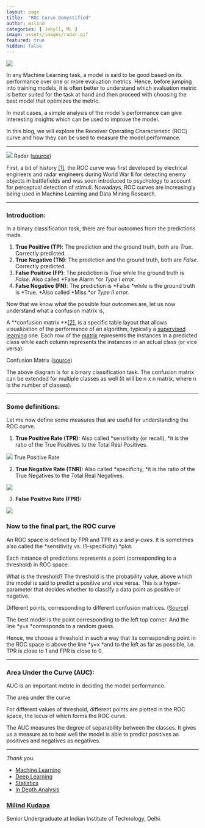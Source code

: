 ```yaml
---
layout: page
title:  "ROC Curve Demystified"
author: milind
categories: [ Jekyll, ML ]
image: assets/images/radar.gif
featured: true
hidden: false
---
```



![](https://cdn-images-1.medium.com/max/1600/1*RZ5gOgjgtvslNcqYrZ78Hw.jpeg)

In any Machine Learning task, a model is said to be good based on its
performance over one or more evaluation metrics. Hence, before jumping into
training models, it is often better to understand which evaluation metric is
better suited for the task at hand and then proceed with choosing the best model
that optimizes the metric.

In most cases, a simple analysis of the model's performance can give interesting
insights which can be used to improve the model.

In this blog, we will explore the Receiver Operating Characteristic (ROC) curve
and how they can be used to measure the model performance.

*****

![](https://cdn-images-1.medium.com/max/1600/1*yRZpGVa9lOeZ8-QM2yIg8g.gif)
<span class="figcaption_hack">Radar ([source](https://gfycat.com/gifs/search/radar+screen))</span>

First, a bit of history
[[1]](https://en.wikipedia.org/wiki/Receiver_operating_characteristic), the ROC
curve was first developed by electrical engineers and radar engineers during
World War II for detecting enemy objects in battlefields and was soon introduced
to psychology to account for perceptual detection of stimuli. Nowadays, ROC
curves are increasingly being used in Machine Learning and Data Mining Research.

*****

### **Introduction:**

In a binary classification task, there are four outcomes from the predictions
made.

1.  **True Positive (TP)**: The prediction and the ground truth, both are *True*.
Correctly predicted.
1.  **True Negative (TN)**: The prediction and the ground truth, both are *False*.
Correctly predicted.
1.  **False Positive (FP)**: The prediction is *True* while the ground truth is
*False*. Also called *False Alarm *or *Type I error.*
1.  **False Negative (FN)**: The prediction is *False *while is the ground truth is
*True. *Also called *Miss *or *Type II error.*

Now that we know what the possible four outcomes are, let us now understand what
a confusion matrix is,

A **confusion matrix **[[2]](https://en.wikipedia.org/wiki/Confusion_matrix), is
a specific table layout that allows visualization of the performance of an
algorithm, typically a [supervised
learning](https://en.wikipedia.org/wiki/Supervised_learning) one. Each row of
the [matrix](https://en.wikipedia.org/wiki/Matrix_(mathematics)) represents the
instances in a predicted class while each column represents the instances in an
actual class (or vice versa).

<span class="figcaption_hack">Confusion Matrix
([source](https://towardsdatascience.com/understanding-confusion-matrix-a9ad42dcfd62))</span>

The above diagram is for a binary classification task. The confusion matrix can
be extended for multiple classes as well (it will be n x n matrix, where n is
the number of classes).

*****

### **Some definitions:**

Let me now define some measures that are useful for understanding the ROC curve.

1.  **True Positive Rate (TPR):** Also called *sensitivity (or recall), *it is the
ratio of the True Positives to the Total Real Positives.

![](https://cdn-images-1.medium.com/max/1600/1*15FBttt8a3KTNo3JtSSzoA.png)
<span class="figcaption_hack">True Positive Rate</span>

2. **True Negative Rate (TNR):** Also called *specificity, *it is the ratio of
the True Negatives to the Total Real Negatives.

![](https://cdn-images-1.medium.com/max/1600/1*GEnj3Mw2T_CYeAiOPmx1dw.png)

3. **False Positive Rate (FPR):**

![](https://cdn-images-1.medium.com/max/1600/1*rsXP0H3FGJjW7RMHAOGnLg.png)

### Now to the final part, the ROC curve

An ROC space is defined by FPR and TPR as *x* and *y-axes*. It is sometimes also
called the *sensitivity vs. (1-specificity) *plot.

Each instance of predictions represents a point (corresponding to a threshold)
in ROC space.

What is the threshold? The threshold is the probability value, above which the
model is said to predict a positive and vice versa. This is a hyper-parameter
that decides whether to classify a data point as positive or negative.

<span class="figcaption_hack">Different points, corresponding to different confusion matrices.
([Source](https://en.wikipedia.org/wiki/Receiver_operating_characteristic#/media/File:ROC_space-2.png))</span>

The best model is the point corresponding to the left top corner. And the line
*y=x *corresponds to a random guess.

Hence, we choose a threshold in such a way that its corresponding point in the
ROC space is above the line *y=x *and to the left as far as possible, i.e. TPR
is close to 1 and FPR is close to 0.

*****

### Area Under the Curve (AUC):

AUC is an important metric in deciding the model performance.

<span class="figcaption_hack">The area under the curve</span>

For different values of threshold, different points are plotted in the ROC
space, the locus of which forms the ROC curve.

The AUC measures the degree of separability between the classes. It gives us a
measure as to how well the model is able to predict positives as positives and
negatives as negatives.

*****

*Thank you.*

* [Machine Learning](https://medium.com/tag/machine-learning?source=post)
* [Deep Learning](https://medium.com/tag/deep-learning?source=post)
* [Statistics](https://medium.com/tag/statistics?source=post)
* [In Depth Analysis](https://medium.com/tag/in-depth-analysis?source=post)

### [Milind Kudapa](https://medium.com/@milindkudapa)

Senior Undergraduate at Indian Institute of Technology, Delhi.
